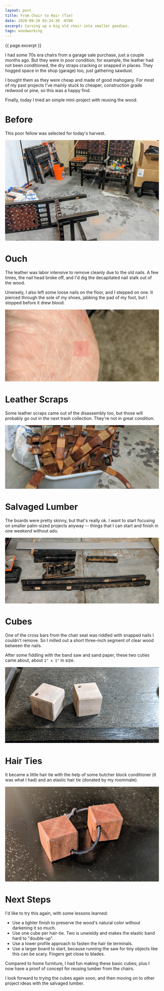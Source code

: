 ```yaml
---
layout: post
title: From Chair to Hair (Tie)
date: 2020-09-20 03:24:30 -0700
excerpt: Carving up a big old chair into smaller goodies.
tags: woodworking
---
```


<span class='tagline'>{{ page.excerpt }}</span>

I had some 70s era chairs from a garage sale purchase, just a couple months ago. But they were in poor condition; for example, the leather had not been conditioned, the dry straps cracking or snapped in places. They hogged space in the shop (garage) too, just gathering sawdust. 

I bought them as they were cheap and made of good mahogany. For most of my past projects I've mainly stuck to cheaper, construction grade redwood or pine, so this was a happy find. 

Finally, today I tried an simple mini-project with reusing the wood.

# Before

This poor fellow was selected for today's harvest.

<img src="/assets/img/chair-tie/chairs.jpg"/>

# Ouch

The leather was labor intensive to remove cleanly due to the old nails. A few times, the nail head broke off, and I'd dig the decapitated nail stalk out of the wood. 

Unwisely, I also left some loose nails on the floor, and I stepped on one. It pierced through the sole of my shoes, jabbing the pad of my foot, but I stopped before it drew blood. 

<img src="/assets/img/chair-tie/foot.jpg"/>

# Leather Scraps

Some leather scraps came out of the disassembly too, but those will probably go out in the next trash collection. They're not in great condition.

<img src="/assets/img/chair-tie/leather-scraps.jpg"/>

# Salvaged Lumber

The boards were pretty skinny, but that's really ok. I want to start focusing on smaller palm-sized projects anyway -- things that I can start and finish in one weekend without ado.

<img src="/assets/img/chair-tie/chopped-chairs.jpg"/>

# Cubes

One of the cross bars from the chair seat was riddled with snapped nails I couldn't remove. So I milled out a short three-inch segment of clear wood between the nails.

After some fiddling with the band saw and sand paper, these two cuties came about, about `1" x 1"` in size.

<img src="/assets/img/chair-tie/cubes.jpg"/>

# Hair Ties

It became a little hair tie with the help of some butcher block conditioner (it was what I had) and an elastic hair tie (donated by my roommate).

<img src="/assets/img/chair-tie/hair-tie.jpg"/>

# Next Steps

I'd like to try this again, with some lessons learned:

- Use a lighter finish to preserve the wood's natural color without darkening it so much.
- Use one cube per hair-tie. Two is unwieldy and makes the elastic band hard to "double-up".
- Use a lower profile approach to fasten the hair tie terminals.
- Use a larger board to start, because running the saw for tiny objects like this can be scary. Fingers get close to blades.

Compared to home furniture, I had fun making these basic cubes; plus I now have a proof of concept for reusing lumber from the chairs.

I look forward to trying the cubes again soon, and then moving on to other project ideas with the salvaged lumber.

